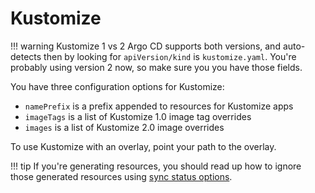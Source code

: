 # Kustomize

!!! warning Kustomize 1 vs 2
    Argo CD supports both versions, and auto-detects then by looking for `apiVersion/kind` is `kustomize.yaml`. 
    You're probably using version 2 now, so make sure you you have those fields.
    
You have three configuration options for Kustomize:

* `namePrefix` is a prefix appended to resources for Kustomize apps
* `imageTags` is a list of Kustomize 1.0 image tag overrides
* `images` is a list of Kustomize 2.0 image overrides
    
To use Kustomize with an overlay, point your path to the overlay.

!!! tip
    If you're generating resources, you should read up how to ignore those generated resources using [sync status options](sync_status_options.md).
